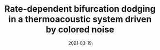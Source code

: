 ---
title: "Rate-dependent bifurcation dodging in a thermoacoustic system driven by colored noise"
collection: publications
permalink: /publication/2021-03-19-paper-title-number-16
excerpt: 'Abstract: Tipping in multistable systems occurs usually by varying the input slightly, resulting in the output switching to an often unsatisfactory state. This phenomenon is manifested in thermoacoustic systems. The thermoacoustic instability may lead to the disintegration of rocket engines, gas turbines and aeroengines, so it is necessary to design control measures for its suppression. It was speculated that such unwanted instability states may be dodged by changing the bifurcation parameters quickly enough, and compared with the white noise discussed in [1], colored noise with nonzero correlation time is more practical and important to the system. Thus, in this work, based on a fundamental mathematical model of thermoacoustic systems driven by colored noise, the corresponding Fokker–Planck–Kolmogorov equation of the amplitude is derived by using a stochastic averaging method. A transient dynamical behavior is identified through a probability density analysis. We find that both a relatively higher rate of change of parameters and change in the correlation time of the noise are beneficial to dodge thermoacoustic instability, while a relatively large noise intensity is a disadvantageous factor. More interestingly and importantly, power-law relationships between the maximum amplitude and the noise parameters are uncovered, and the probability of successfully dodging a thermoacoustic instability is calculated. These results serve as a guidance for the design of engines and to propose an effective control strategy, which is of great significance to aerospace-related fields.'
date: 2021-03-19
venue: 'Nonlinear Dynamics'
paperurl: 'https://doi.org/10.1007/s11071-021-06368-5'
citation: 'Zhang X, Xu Y, Liu Q, et al. Rate-dependent bifurcation dodging in a thermoacoustic system driven by colored noise[J]. Nonlinear Dynamics, 2021, 104: 2733-2743.'
---